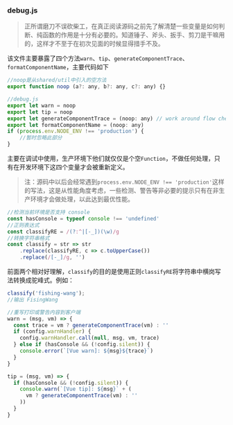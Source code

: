 ### debug.js
> 正所谓磨刀不误砍柴工，在真正阅读源码之前先了解清楚一些变量是如何判断、纯函数的作用是十分有必要的。知道锤子、斧头、扳手、剪刀是干嘛用的，这样才不至于在初次见面的时候显得措手不及。

该文件主要暴露了四个方法`warn`、`tip`、`generateComponentTrace`、`formatComponentName`，主要代码如下
```js
//noop是从shared/util中引入的空方法
export function noop (a?: any, b?: any, c?: any) {}

//debug.js
export let warn = noop
export let tip = noop
export let generateComponentTrace = (noop: any) // work around flow check
export let formatComponentName = (noop: any)
if (process.env.NODE_ENV !== 'production') {
	//暂时忽略此部分
}
```
主要在调试中使用，生产环境下他们就仅仅是个空`Function`，不做任何处理，只有在开发环境下这四个变量才会被重新定义。<br />
> 注：源码中以后会经常遇到`process.env.NODE_ENV !== 'production'`这样的写法，这是从性能角度考虑，一些检测、警告等非必要的提示只有在非生产环境才会做处理，以此达到最优性能。
```js
//检测当前环境是否支持 console
const hasConsole = typeof console !== 'undefined'
//正则表达式
const classifyRE = /(?:^|[-_])(\w)/g
//转换字符串格式
const classify = str => str
    .replace(classifyRE, c => c.toUpperCase())
    .replace(/[-_]/g, '')
```
前面两个相对好理解，`classify`的目的是使用正则`classifyRE`将字符串中横岗写法转换成驼峰式。例如：
```js
classify('fishing-wang');
//输出 FisingWang
```
```js
//重写打印或警告内容到客户端
warn = (msg, vm) => {
  const trace = vm ? generateComponentTrace(vm) : ''
  if (config.warnHandler) {
    config.warnHandler.call(null, msg, vm, trace)
  } else if (hasConsole && (!config.silent)) {
    console.error(`[Vue warn]: ${msg}${trace}`)
  }
}

tip = (msg, vm) => {
  if (hasConsole && (!config.silent)) {
    console.warn(`[Vue tip]: ${msg}` + (
      vm ? generateComponentTrace(vm) : ''
    ))
  }
}
```
